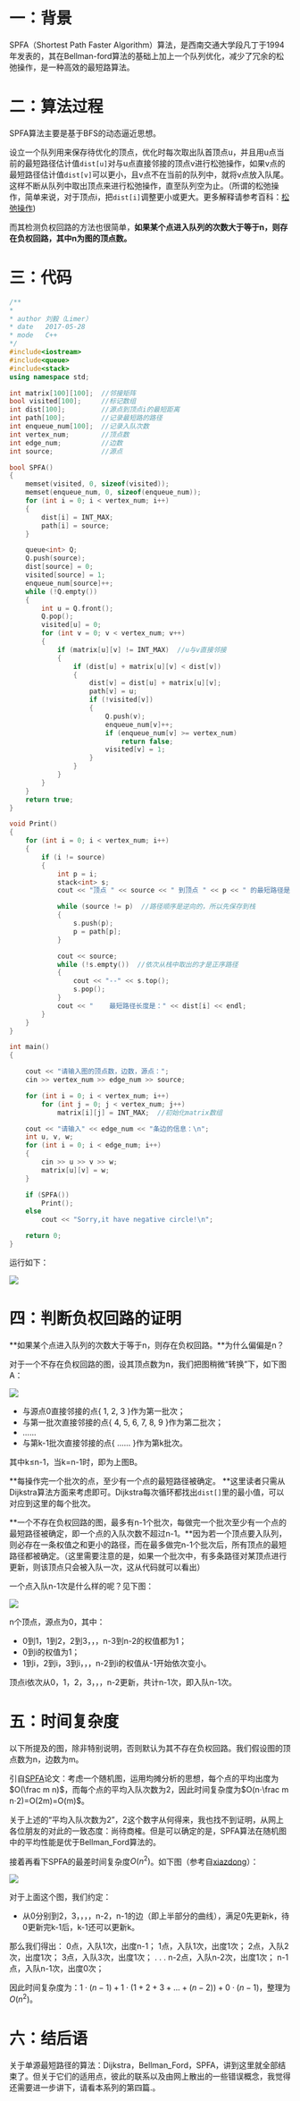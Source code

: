 # 一：背景
SPFA（Shortest Path Faster Algorithm）算法，是西南交通大学段凡丁于1994年发表的，其在Bellman-ford算法的基础上加上一个队列优化，减少了冗余的松弛操作，是一种高效的最短路算法。

# 二：算法过程
SPFA算法主要是基于BFS的动态逼近思想。

设立一个队列用来保存待优化的顶点，优化时每次取出队首顶点u，并且用u点当前的最短路径估计值`dist[u]`对与u点直接邻接的顶点v进行松弛操作，如果v点的最短路径估计值`dist[v]`可以更小，且v点不在当前的队列中，就将v点放入队尾。这样不断从队列中取出顶点来进行松弛操作，直至队列空为止。（所谓的松弛操作，简单来说，对于顶点i，把`dist[i]`调整更小或更大。更多解释请参考百科：[松弛操作](http://baike.baidu.com/item/%E6%9D%BE%E5%BC%9B%E6%93%8D%E4%BD%9C))

而其检测负权回路的方法也很简单，**如果某个点进入队列的次数大于等于n，则存在负权回路，其中n为图的顶点数。** 

# 三：代码

```c++
/**
*
* author 刘毅（Limer）
* date   2017-05-28
* mode   C++
*/
#include<iostream>    
#include<queue>
#include<stack>
using namespace std;

int matrix[100][100];  //邻接矩阵
bool visited[100];     //标记数组
int dist[100];         //源点到顶点i的最短距离
int path[100];         //记录最短路的路径
int enqueue_num[100];  //记录入队次数
int vertex_num;        //顶点数
int edge_num;          //边数
int source;            //源点

bool SPFA()
{
	memset(visited, 0, sizeof(visited));
	memset(enqueue_num, 0, sizeof(enqueue_num));
	for (int i = 0; i < vertex_num; i++)
	{
		dist[i] = INT_MAX;
		path[i] = source;
	}

	queue<int> Q;
	Q.push(source);
	dist[source] = 0;
	visited[source] = 1;
	enqueue_num[source]++;
	while (!Q.empty())
	{
		int u = Q.front();
		Q.pop();
		visited[u] = 0;
		for (int v = 0; v < vertex_num; v++)
		{
			if (matrix[u][v] != INT_MAX)  //u与v直接邻接
			{
				if (dist[u] + matrix[u][v] < dist[v])
				{
					dist[v] = dist[u] + matrix[u][v];
					path[v] = u;
					if (!visited[v])
					{
						Q.push(v);
						enqueue_num[v]++;
						if (enqueue_num[v] >= vertex_num)
							return false;
						visited[v] = 1;
					}
				}
			}
		}
	}
	return true;
}

void Print()
{
	for (int i = 0; i < vertex_num; i++)
	{
		if (i != source)
		{
			int p = i;
			stack<int> s;
			cout << "顶点 " << source << " 到顶点 " << p << " 的最短路径是： ";

			while (source != p)  //路径顺序是逆向的，所以先保存到栈
			{
				s.push(p);
				p = path[p];
			}

			cout << source;
			while (!s.empty())  //依次从栈中取出的才是正序路径
			{
				cout << "--" << s.top();
				s.pop();
			}
			cout << "    最短路径长度是：" << dist[i] << endl;
		}
	}
}

int main()
{

	cout << "请输入图的顶点数，边数，源点：";
	cin >> vertex_num >> edge_num >> source;

	for (int i = 0; i < vertex_num; i++)
		for (int j = 0; j < vertex_num; j++)
			matrix[i][j] = INT_MAX;  //初始化matrix数组

	cout << "请输入" << edge_num << "条边的信息：\n";
	int u, v, w;
	for (int i = 0; i < edge_num; i++)
	{
		cin >> u >> v >> w;
		matrix[u][v] = w;
	}

	if (SPFA())
		Print();
	else
		cout << "Sorry,it have negative circle!\n";

	return 0;
}
```

运行如下：

![](http://oi0fekpsr.bkt.clouddn.com/%E5%8D%95%E6%BA%90%E6%9C%80%E7%9F%AD%E8%B7%AF%E5%BE%84__8.jpg?imageView2/2/w/1366/q/75/format/webp)

# 四：判断负权回路的证明

**如果某个点进入队列的次数大于等于n，则存在负权回路。**为什么偏偏是n？

对于一个不存在负权回路的图，设其顶点数为n，我们把图稍微“转换”下，如下图A：

![](http://oi0fekpsr.bkt.clouddn.com/%E5%8D%95%E6%BA%90%E6%9C%80%E7%9F%AD%E8%B7%AF%E5%BE%84_10.png)

* 与源点0直接邻接的点{ 1, 2, 3 }作为第一批次；
* 与第一批次直接邻接的点{ 4, 5, 6, 7, 8, 9 }作为第二批次；
* ......
* 与第k-1批次直接邻接的点{ ...... }作为第k批次。

其中k≤n-1，当k=n-1时，即为上图B。

**每操作完一个批次的点，至少有一个点的最短路径被确定。 **这里读者只需从Dijkstra算法方面来考虑即可。Dijkstra每次循环都找出`dist[]`里的最小值，可以对应到这里的每个批次。

**一个不存在负权回路的图，最多有n-1个批次，每做完一个批次至少有一个点的最短路径被确定，即一个点的入队次数不超过n-1。**因为若一个顶点要入队列，则必存在一条权值之和更小的路径，而在最多做完n-1个批次后，所有顶点的最短路径都被确定。（这里需要注意的是，如果一个批次中，有多条路径对某顶点进行更新，则该顶点只会被入队一次，这从代码就可以看出）

一个点入队n-1次是什么样的呢？见下图：

![](http://oi0fekpsr.bkt.clouddn.com/%E5%8D%95%E6%BA%90%E6%9C%80%E7%9F%AD%E8%B7%AF%E5%BE%84_9.png)

n个顶点，源点为0，其中：

* 0到1，1到2，2到3，，，n-3到n-2的权值都为1；
* 0到i的权值为1；
* 1到i，2到i，3到i，，，n-2到i的权值从-1开始依次变小。

顶点i依次从0，1，2，3，，，n-2更新，共计n-1次，即入队n-1次。

# 五：时间复杂度

以下所提及的图，除非特别说明，否则默认为其不存在负权回路。我们假设图的顶点数为n，边数为m。

引自[SPFA](https://wenku.baidu.com/view/1d0afac05fbfc77da269b1ee.html)论文：考虑一个随机图，运用均摊分析的思想，每个点的平均出度为$O(\frac m n)$，而每个点的平均入队次数为2，因此时间复杂度为$O(n⋅\frac m n⋅2)=O(2m)=O(m)$。

关于上述的“平均入队次数为2”，2这个数字从何得来，我也找不到证明，从网上各位朋友的对此的一致态度：尚待商榷。但是可以确定的是，SPFA算法在随机图中的平均性能是优于Bellman_Ford算法的。

接着再看下SPFA的最差时间复杂度$O(n^2)$。如下图（参考自[xiazdong](http://blog.csdn.net/xiazdong/article/details/8193680)）：

![](http://oi0fekpsr.bkt.clouddn.com/%E5%8D%95%E6%BA%90%E6%9C%80%E7%9F%AD%E8%B7%AF%E5%BE%84_11.png)

对于上面这个图，我们约定：

* 从0分别到2，3，，，，n-2，n-1的边（即上半部分的曲线），满足0先更新k，待0更新完k-1后，k-1还可以更新k。

那么我们得出：
0点，入队1次，出度n-1；
1点，入队1次，出度1次；
2点，入队2次，出度1次；
3点，入队3次，出度1次；
.
.
.
n-2点，入队n-2次，出度1次；
n-1点，入队n-1次，出度0次；

因此时间复杂度为：$1⋅(n-1)+1⋅(1+2+3+...+(n-2))+0⋅(n-1)$，整理为$O(n^2)$。

# 六：结后语

关于单源最短路径的算法：Dijkstra，Bellman_Ford，SPFA，讲到这里就全部结束了。但关于它们的适用点，彼此的联系以及由网上散出的一些错误概念，我觉得还需要进一步讲下，请看本系列的第四篇.。






